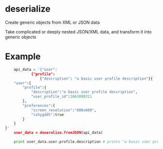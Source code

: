 # deserialize
Create generic objects from XML or JSON data

Take complicated or deeply nested JSON/XML data, and transform it into generic objects

Example
======
```python
	api_data = '{"user":
			{"profile":
				{"description": "a basic user profile description"}{
    "user":{
        "profile":{
            "description":"a basic user profile description",
            "user_profile_id":2063090311
        },
        "preferences":{
            "screen_resolution":"800x600",
            "ishygddt":true
        }
    }
}'
	user_data = deseralize.fromJSON(api_data)
	
	print user_data.user.profile.description # prints "a basic user profile description"
```
